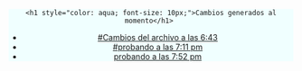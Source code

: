 
<center>
<nav style="background-color: azure">
    
   
    <h1 style="color: aqua; font-size: 10px;">Cambios generados al momento</h1> 
<ul>
    <li><a href="#" style="text-shadow: 10px;">#Cambios del archivo a las 6:43</a>
</li>
    <li><a href="#">#probando a las 7:11 pm</a>
</li>
    <li><a href="#">probando a las 7:52 pm</a>
</li>
    
</ul>

</nav>





</center>